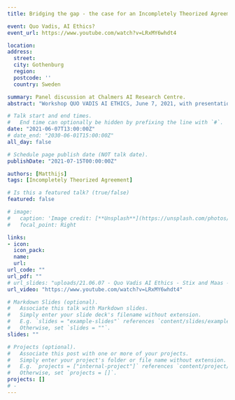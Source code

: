 ```yaml
---
title: Bridging the gap - the case for an Incompletely Theorized Agreement on AI policy

event: Quo Vadis, AI Ethics?
event_url: https://www.youtube.com/watch?v=LRxMY6whdt4

location: 
address:
  street: 
  city: Gothenburg
  region: 
  postcode: ''
  country: Sweden

summary: Panel discussion at Chalmers AI Research Centre.
abstract: "Workshop QUO VADIS AI ETHICS, June 7, 2021, with presentations by Matthijs Maas, Markus Anderljung and Mohammed Abdalla, and a concluding panel discussion moderated by Moa Johansson."

# Talk start and end times.
#   End time can optionally be hidden by prefixing the line with `#`.
date: "2021-06-07T13:00:00Z"
# date_end: "2030-06-01T15:00:00Z"
all_day: false

# Schedule page publish date (NOT talk date).
publishDate: "2021-07-15T00:00:00Z"

authors: [Matthijs]
tags: [Incompletely Theorized Agreement]

# Is this a featured talk? (true/false)
featured: false

# image:
#   caption: 'Image credit: [**Unsplash**](https://unsplash.com/photos/bzdhc5b3Bxs)'
#   focal_point: Right

links:
- icon: 
  icon_pack: 
  name: 
  url: 
url_code: ""
url_pdf: ""
# url_slides: "uploads/21.06.07 - Quo Vadis AI Ethics - Stix and Maas - Bridging the Gap - public.pdf"
url_video: "https://www.youtube.com/watch?v=LRxMY6whdt4"

# Markdown Slides (optional).
#   Associate this talk with Markdown slides.
#   Simply enter your slide deck's filename without extension.
#   E.g. `slides = "example-slides"` references `content/slides/example-slides.md`.
#   Otherwise, set `slides = ""`.
slides: ""

# Projects (optional).
#   Associate this post with one or more of your projects.
#   Simply enter your project's folder or file name without extension.
#   E.g. `projects = ["internal-project"]` references `content/project/deep-learning/index.md`.
#   Otherwise, set `projects = []`.
projects: []
# - 
---
```

<!-- 
{{% callout note %}}
Click on the **Slides** button above to view the built-in slides feature.
{{% /callout %}}

Slides can be added in a few ways:

- **Create** slides using Wowchemy's [*Slides*](https://wowchemy.com/docs/managing-content/#create-slides) feature and link using `slides` parameter in the front matter of the talk file
- **Upload** an existing slide deck to `static/` and link using `url_slides` parameter in the front matter of the talk file
- **Embed** your slides (e.g. Google Slides) or presentation video on this page using [shortcodes](https://wowchemy.com/docs/writing-markdown-latex/).

Further event details, including [page elements](https://wowchemy.com/docs/writing-markdown-latex/) such as image galleries, can be added to the body of this page. -->
